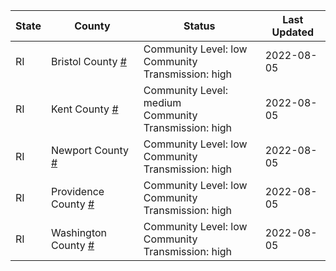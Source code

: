 State | County | Status | Last Updated
--- | --- | --- | --- 
RI | Bristol County <a href="#bristol_county">#</a> | <a name="bristol_county"></a>Community Level: low<br/>Community Transmission: high | 2022-08-05
RI | Kent County <a href="#kent_county">#</a> | <a name="kent_county"></a>Community Level: medium<br/>Community Transmission: high | 2022-08-05
RI | Newport County <a href="#newport_county">#</a> | <a name="newport_county"></a>Community Level: low<br/>Community Transmission: high | 2022-08-05
RI | Providence County <a href="#providence_county">#</a> | <a name="providence_county"></a>Community Level: low<br/>Community Transmission: high | 2022-08-05
RI | Washington County <a href="#washington_county">#</a> | <a name="washington_county"></a>Community Level: low<br/>Community Transmission: high | 2022-08-05
